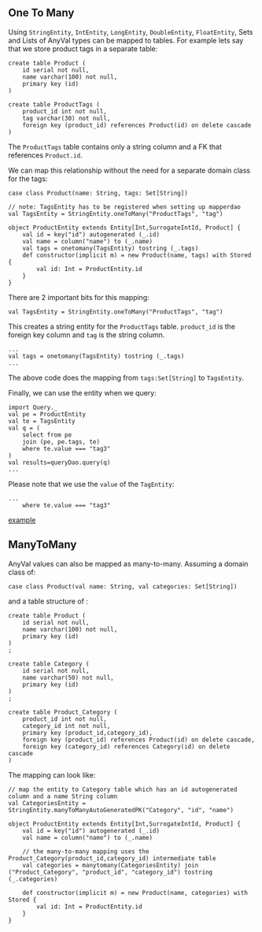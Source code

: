 ## One To Many ##

Using `StringEntity`, `IntEntity`, `LongEntity`, `DoubleEntity`, `FloatEntity`, Sets and Lists of AnyVal types can be mapped to tables.
For example lets say that we store product tags in a separate table:

```
create table Product (
	id serial not null,
	name varchar(100) not null,
	primary key (id)
)

create table ProductTags (
	product_id int not null,
	tag varchar(30) not null,
	foreign key (product_id) references Product(id) on delete cascade
)
```

The `ProductTags` table contains only a string column and a FK that references `Product.id`.

We can map this relationship without the need for a separate domain class for the tags:

```
case class Product(name: String, tags: Set[String])

// note: TagsEntity has to be registered when setting up mapperdao
val TagsEntity = StringEntity.oneToMany("ProductTags", "tag")

object ProductEntity extends Entity[Int,SurrogateIntId, Product] {
	val id = key("id") autogenerated (_.id)
	val name = column("name") to (_.name)
	val tags = onetomany(TagsEntity) tostring (_.tags)
	def constructor(implicit m) = new Product(name, tags) with Stored {
		val id: Int = ProductEntity.id
	}
}
```

There are 2 important bits for this mapping:

```
val TagsEntity = StringEntity.oneToMany("ProductTags", "tag")
```

This creates a string entity for the  `ProductTags` table. `product_id` is the foreign key column and `tag` is the string column.

```
...
val tags = onetomany(TagsEntity) tostring (_.tags)
...
```

The above code does the mapping from `tags:Set[String]` to `TagsEntity`.

Finally, we can use the entity when we query:

```
import Query._
val pe = ProductEntity
val te = TagsEntity
val q = (
	select from pe
	join (pe, pe.tags, te)
	where te.value === "tag3"
)
val results=queryDao.query(q)
... 
```

Please note that we use the `value` of the `TagEntity`:
```
...
	where te.value === "tag3"
```

[example](http://code.google.com/p/mapperdao/source/browse/src/test/scala/com/googlecode/mapperdao/OneToManySimpleTypesSuite.scala)

## ManyToMany ##

AnyVal values can also be mapped as many-to-many. Assuming a domain class of:

```
case class Product(val name: String, val categories: Set[String])
```

and a table structure of :

```
create table Product (
	id serial not null,
	name varchar(100) not null,
	primary key (id)
)
;

create table Category (
	id serial not null,
	name varchar(50) not null,
	primary key (id)
)
;

create table Product_Category (
	product_id int not null,
	category_id int not null,
	primary key (product_id,category_id),
	foreign key (product_id) references Product(id) on delete cascade,
	foreign key (category_id) references Category(id) on delete cascade
)
```

The mapping can look like:

```
// map the entity to Category table which has an id autogenerated column and a name String column
val CategoriesEntity = StringEntity.manyToManyAutoGeneratedPK("Category", "id", "name")

object ProductEntity extends Entity[Int,SurrogateIntId, Product] {
	val id = key("id") autogenerated (_.id)
	val name = column("name") to (_.name)
	
	// the many-to-many mapping uses the Product_Category(product_id,category_id) intermediate table
	val categories = manytomany(CategoriesEntity) join ("Product_Category", "product_id", "category_id") tostring (_.categories)
	
	def constructor(implicit m) = new Product(name, categories) with Stored {
		val id: Int = ProductEntity.id
	}
}

```
